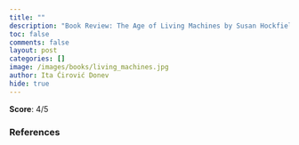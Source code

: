 ```yaml
---
title: ""
description: "Book Review: The Age of Living Machines by Susan Hockfield"
toc: false
comments: false
layout: post
categories: []
image: /images/books/living_machines.jpg
author: Ita Ćirović Donev
hide: true
---
```


**Score**: 4/5


### References
